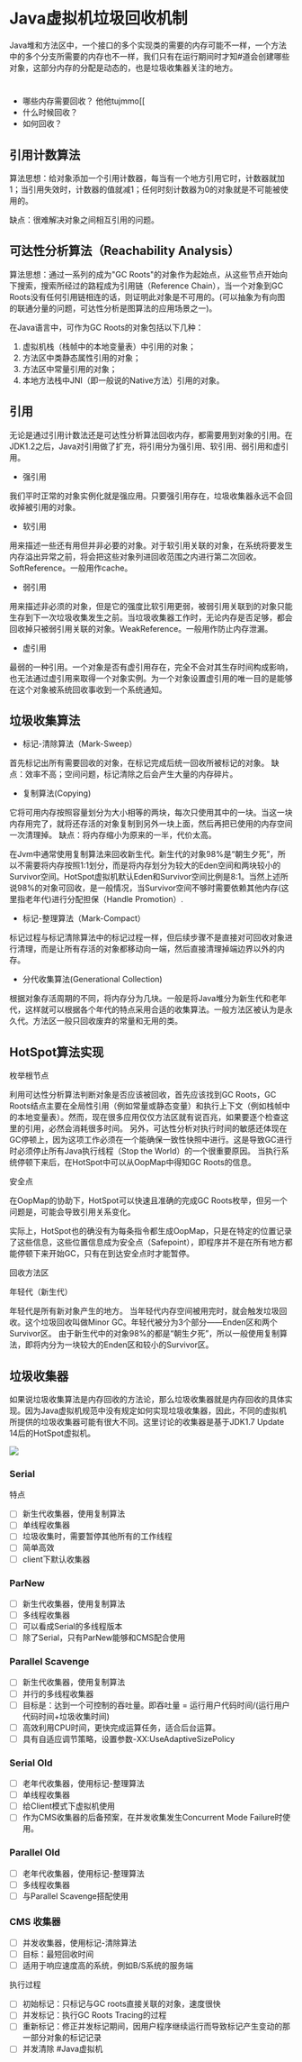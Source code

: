# Java虚拟机垃圾回收机制
Java堆和方法区中，一个接口的多个实现类的需要的内存可能不一样，一个方法中的多个分支所需要的内存也不一样，我们只有在运行期间时才知#道会创建哪些对象，这部分内存的分配是动态的，也是垃圾收集器关注的地方。
#
* 哪些内存需要回收？ 他他tujmmo[[
* 什么时候回收？
* 如何回收？


## 引用计数算法

算法思想：给对象添加一个引用计数器，每当有一个地方引用它时，计数器就加1；当引用失效时，计数器的值就减1；任何时刻计数器为0的对象就是不可能被使用的。

缺点：很难解决对象之间相互引用的问题。

## 可达性分析算法（Reachability Analysis）

算法思想：通过一系列的成为"GC Roots"的对象作为起始点，从这些节点开始向下搜索，搜索所经过的路程成为引用链（Reference Chain），当一个对象到GC Roots没有任何引用链相连的话，则证明此对象是不可用的。(可以抽象为有向图的联通分量的问题，可达性分析是图算法的应用场景之一)。

在Java语言中，可作为GC Roots的对象包括以下几种：

1. 虚拟机栈（栈帧中的本地变量表）中引用的对象；
2. 方法区中类静态属性引用的对象；
3. 方法区中常量引用的对象；
4. 本地方法栈中JNI（即一般说的Native方法）引用的对象。

## 引用

无论是通过引用计数法还是可达性分析算法回收内存，都需要用到对象的引用。在JDK1.2之后，Java对引用做了扩充，将引用分为强引用、软引用、弱引用和虚引用。

* 强引用

我们平时正常的对象实例化就是强应用。只要强引用存在，垃圾收集器永远不会回收掉被引用的对象。

* 软引用

用来描述一些还有用但并非必要的对象。对于软引用关联的对象，在系统将要发生内存溢出异常之前，将会把这些对象列进回收范围之内进行第二次回收。SoftReference。一般用作cache。

* 弱引用

用来描述非必须的对象，但是它的强度比软引用更弱，被弱引用关联到的对象只能生存到下一次垃圾收集发生之前。当垃圾收集器工作时，无论内存是否足够，都会回收掉只被弱引用关联的对象。WeakReference。一般用作防止内存泄漏。

* 虚引用

最弱的一种引用。一个对象是否有虚引用存在，完全不会对其生存时间构成影响，也无法通过虚引用来取得一个对象实例。为一个对象设置虚引用的唯一目的是能够在这个对象被系统回收事收到一个系统通知。

## 垃圾收集算法

* 标记-清除算法（Mark-Sweep）

首先标记出所有需要回收的对象，在标记完成后统一回收所被标记的对象。
缺点：效率不高；空间问题，标记清除之后会产生大量的内存碎片。

* 复制算法(Copying)

它将可用内存按照容量划分为大小相等的两块，每次只使用其中的一块。当这一块内存用完了，就将还存活的对象复制到另外一块上面，然后再把已使用的内存空间一次清理掉。
缺点：将内存缩小为原来的一半，代价太高。

在Jvm中通常使用复制算法来回收新生代。新生代的对象98%是“朝生夕死”，所以不需要将内存按照1:1划分，而是将内存划分为较大的Eden空间和两块较小的Survivor空间。HotSpot虚拟机默认Eden和Survivor空间比例是8:1。当然上述所说98%的对象可回收，是一般情况，当Survivor空间不够时需要依赖其他内存(这里指老年代)进行分配担保（Handle Promotion）.

* 标记-整理算法（Mark-Compact）

标记过程与标记清除算法中的标记过程一样，但后续步骤不是直接对可回收对象进行清理，而是让所有存活的对象都移动向一端，然后直接清理掉端边界以外的内存。

* 分代收集算法(Generational Collection)

根据对象存活周期的不同，将内存分为几块。一般是将Java堆分为新生代和老年代，这样就可以根据各个年代的特点采用合适的收集算法。一般方法区被认为是永久代。方法区一般只回收废弃的常量和无用的类。


##  HotSpot算法实现

枚举根节点

利用可达性分析算法判断对象是否应该被回收，首先应该找到GC Roots，GC Roots结点主要在全局性引用（例如常量或静态变量）和执行上下文（例如栈帧中的本地变量表）。然而，现在很多应用仅仅方法区就有说百兆，如果要逐个检查这里的引用，必然会消耗很多时间。
另外，可达性分析对执行时间的敏感还体现在GC停顿上，因为这项工作必须在一个能确保一致性快照中进行。这是导致GC进行时必须停止所有Java执行线程（Stop the World）的一个很重要原因。
当执行系统停顿下来后，在HotSpot中可以从OopMap中得知GC Roots的信息。

安全点

在OopMap的协助下，HotSpot可以快速且准确的完成GC Roots枚举，但另一个问题是，可能会导致引用关系变化。

实际上，HotSpot也的确没有为每条指令都生成OopMap，只是在特定的位置记录了这些信息，这些位置信息成为安全点（Safepoint），即程序并不是在所有地方都能停顿下来开始GC，只有在到达安全点时才能暂停。

回收方法区

年轻代（新生代）

年轻代是所有新对象产生的地方。 当年轻代内存空间被用完时，就会触发垃圾回收。这个垃圾回收叫做Minor GC。年轻代被分为3个部分——Enden区和两个Survivor区。
由于新生代中的对象98%的都是“朝生夕死”，所以一般使用复制算法，即将内分为一块较大的Enden区和较小的Survivor区。


## 垃圾收集器

如果说垃圾收集算法是内存回收的方法论，那么垃圾收集器就是内存回收的具体实现。因为Java虚拟机规范中没有规定如何实现垃圾收集器，因此，不同的虚拟机所提供的垃圾收集器可能有很大不同。这里讨论的收集器是基于JDK1.7 Update 14后的HotSpot虚拟机。

![](leanote://file/getImage?fileId=577cc706ab644135ea000cd1)

### Serial
特点

- [ ] 新生代收集器，使用复制算法
- [ ] 单线程收集器
- [ ] 垃圾收集时，需要暂停其他所有的工作线程
- [ ] 简单高效
- [ ] client下默认收集器

### ParNew

- [ ] 新生代收集器，使用复制算法
- [ ] 多线程收集器
- [ ] 可以看成Serial的多线程版本
- [ ] 除了Serial，只有ParNew能够和CMS配合使用

### Parallel Scavenge

- [ ] 新生代收集器，使用复制算法
- [ ] 并行的多线程收集器
- [ ] 目标是：达到一个可控制的吞吐量。即吞吐量 = 运行用户代码时间/(运行用户代码时间+垃圾收集时间)
- [ ] 高效利用CPU时间，更快完成运算任务，适合后台运算。
- [ ] 具有自适应调节策略，设置参数-XX:UseAdaptiveSizePolicy

### Serial Old

- [ ] 老年代收集器，使用标记-整理算法
- [ ] 单线程收集器
- [ ] 给Client模式下虚拟机使用
- [ ] 作为CMS收集器的后备预案，在并发收集发生Concurrent Mode Failure时使用。

### Parallel Old

- [ ] 老年代收集器，使用标记-整理算法
- [ ] 多线程收集器
- [ ] 与Parallel Scavenge搭配使用

### CMS 收集器

- [ ] 并发收集器，使用标记-清除算法
- [ ] 目标：最短回收时间
- [ ] 适用于响应速度高的系统，例如B/S系统的服务端

执行过程

- [ ] 初始标记：只标记与GC roots直接关联的对象，速度很快
- [ ] 并发标记：执行GC Roots Tracing的过程
- [ ] 重新标记：修正并发标记期间，因用户程序继续运行而导致标记产生变动的那一部分对象的标记记录
- [ ] 并发清除
#Java虚拟机